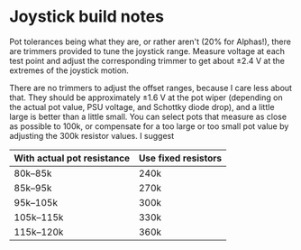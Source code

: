 # Joystick build notes

Pot tolerances being what they are, or rather aren't (20% for Alphas!), there are trimmers provided to tune the joystick range. Measure voltage at each test point and adjust the corresponding trimmer to get about ±2.4 V at the extremes of the joystick motion.

There are no trimmers to adjust the offset ranges, because I care less about that. They should be approximately ±1.6 V at the pot wiper (depending on the actual pot value, PSU voltage, and Schottky diode drop), and a little large is better than a little small. You can select pots that measure as close as possible to 100k, or compensate for a too large or too small pot value by adjusting the 300k resistor values. I suggest

|With actual pot resistance|Use fixed resistors|
|----|---|
| 80k–85k | 240k |
| 85k–95k | 270k |
| 95k–105k | 300k |
| 105k–115k | 330k |
| 115k–120k | 360k |
